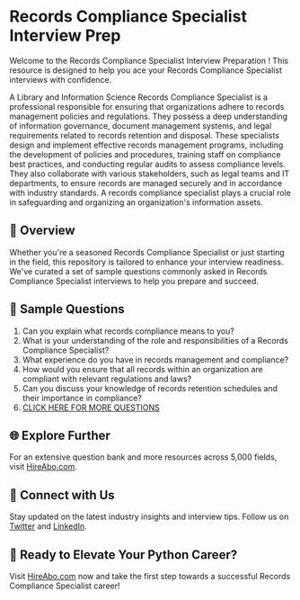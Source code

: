# Records Compliance Specialist Interview Prep

Welcome to the Records Compliance Specialist Interview Preparation ! This resource is designed to help you ace your Records Compliance Specialist interviews with confidence.

A Library and Information Science Records Compliance Specialist is a professional responsible for ensuring that organizations adhere to records management policies and regulations. They possess a deep understanding of information governance, document management systems, and legal requirements related to records retention and disposal. These specialists design and implement effective records management programs, including the development of policies and procedures, training staff on compliance best practices, and conducting regular audits to assess compliance levels. They also collaborate with various stakeholders, such as legal teams and IT departments, to ensure records are managed securely and in accordance with industry standards. A records compliance specialist plays a crucial role in safeguarding and organizing an organization's information assets.

## 🚀 Overview

Whether you're a seasoned Records Compliance Specialist or just starting in the field, this repository is tailored to enhance your interview readiness. We've curated a set of sample questions commonly asked in Records Compliance Specialist interviews to help you prepare and succeed.

## 📝 Sample Questions

1. Can you explain what records compliance means to you?
2. What is your understanding of the role and responsibilities of a Records Compliance Specialist?
3. What experience do you have in records management and compliance?
4. How would you ensure that all records within an organization are compliant with relevant regulations and laws?
5. Can you discuss your knowledge of records retention schedules and their importance in compliance?
6. [CLICK HERE FOR MORE QUESTIONS](https://hireabo.com/job/18_3_32/Records%20Compliance%20Specialist)

## 🌐 Explore Further

For an extensive question bank and more resources across 5,000 fields, visit [HireAbo.com](https://www.hireabo.com).

## 📱 Connect with Us

Stay updated on the latest industry insights and interview tips. Follow us on [Twitter](https://twitter.com/hireabo) and [LinkedIn](https://www.linkedin.com/in/hire-abo-3609972a8/).

## 🚀 Ready to Elevate Your Python Career?

Visit [HireAbo.com](https://www.hireabo.com) now and take the first step towards a successful Records Compliance Specialist career!